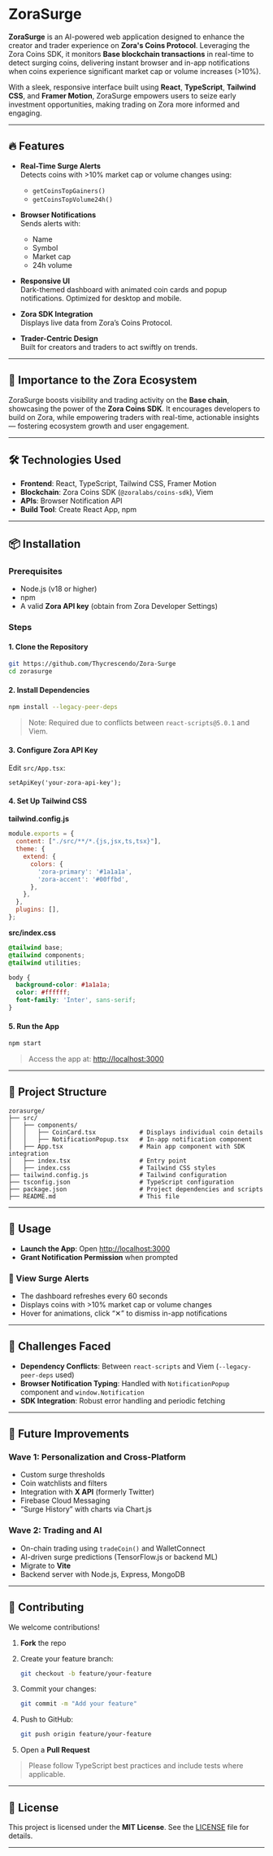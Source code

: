 # ZoraSurge

**ZoraSurge** is an AI-powered web application designed to enhance the creator and trader experience on **Zora's Coins Protocol**. Leveraging the Zora Coins SDK, it monitors **Base blockchain transactions** in real-time to detect surging coins, delivering instant browser and in-app notifications when coins experience significant market cap or volume increases (>10%).

With a sleek, responsive interface built using **React**, **TypeScript**, **Tailwind CSS**, and **Framer Motion**, ZoraSurge empowers users to seize early investment opportunities, making trading on Zora more informed and engaging.

---

## 🔥 Features

- **Real-Time Surge Alerts**  
  Detects coins with >10% market cap or volume changes using:
  - `getCoinsTopGainers()`
  - `getCoinsTopVolume24h()`

- **Browser Notifications**  
  Sends alerts with:
  - Name
  - Symbol
  - Market cap
  - 24h volume

- **Responsive UI**  
  Dark-themed dashboard with animated coin cards and popup notifications. Optimized for desktop and mobile.

- **Zora SDK Integration**  
  Displays live data from Zora’s Coins Protocol.

- **Trader-Centric Design**  
  Built for creators and traders to act swiftly on trends.

---

## 🧠 Importance to the Zora Ecosystem

ZoraSurge boosts visibility and trading activity on the **Base chain**, showcasing the power of the **Zora Coins SDK**. It encourages developers to build on Zora, while empowering traders with real-time, actionable insights — fostering ecosystem growth and user engagement.

---

## 🛠 Technologies Used

- **Frontend**: React, TypeScript, Tailwind CSS, Framer Motion  
- **Blockchain**: Zora Coins SDK (`@zoralabs/coins-sdk`), Viem  
- **APIs**: Browser Notification API  
- **Build Tool**: Create React App, npm

---

## 📦 Installation

### Prerequisites

- Node.js (v18 or higher)  
- npm  
- A valid **Zora API key** (obtain from Zora Developer Settings)

### Steps

#### 1. Clone the Repository

```bash
git https://github.com/Thycrescendo/Zora-Surge
cd zorasurge
````

#### 2. Install Dependencies

```bash
npm install --legacy-peer-deps
```

> Note: Required due to conflicts between `react-scripts@5.0.1` and Viem.

#### 3. Configure Zora API Key

Edit `src/App.tsx`:

```tsx
setApiKey('your-zora-api-key');
```

#### 4. Set Up Tailwind CSS

**tailwind.config.js**

```js
module.exports = {
  content: ["./src/**/*.{js,jsx,ts,tsx}"],
  theme: {
    extend: {
      colors: {
        'zora-primary': '#1a1a1a',
        'zora-accent': '#00ffbd',
      },
    },
  },
  plugins: [],
};
```

**src/index.css**

```css
@tailwind base;
@tailwind components;
@tailwind utilities;

body {
  background-color: #1a1a1a;
  color: #ffffff;
  font-family: 'Inter', sans-serif;
}
```

#### 5. Run the App

```bash
npm start
```

> Access the app at: [http://localhost:3000](http://localhost:3000)

---

## 📁 Project Structure

```
zorasurge/
├── src/
│   ├── components/
│   │   ├── CoinCard.tsx            # Displays individual coin details
│   │   ├── NotificationPopup.tsx   # In-app notification component
│   ├── App.tsx                     # Main app component with SDK integration
│   ├── index.tsx                   # Entry point
│   ├── index.css                   # Tailwind CSS styles
├── tailwind.config.js              # Tailwind configuration
├── tsconfig.json                   # TypeScript configuration
├── package.json                    # Project dependencies and scripts
├── README.md                       # This file
```

---

## 🚀 Usage

* **Launch the App**: Open [http://localhost:3000](http://localhost:3000)
* **Grant Notification Permission** when prompted

### 🔔 View Surge Alerts

* The dashboard refreshes every 60 seconds
* Displays coins with >10% market cap or volume changes
* Hover for animations, click “✕” to dismiss in-app notifications

---

## 🧩 Challenges Faced

* **Dependency Conflicts**: Between `react-scripts` and Viem (`--legacy-peer-deps` used)
* **Browser Notification Typing**: Handled with `NotificationPopup` component and `window.Notification`
* **SDK Integration**: Robust error handling and periodic fetching

---

## 🚧 Future Improvements

### Wave 1: Personalization and Cross-Platform

* Custom surge thresholds
* Coin watchlists and filters
* Integration with **X API** (formerly Twitter)
* Firebase Cloud Messaging
* “Surge History” with charts via Chart.js

### Wave 2: Trading and AI

* On-chain trading using `tradeCoin()` and WalletConnect
* AI-driven surge predictions (TensorFlow\.js or backend ML)
* Migrate to **Vite**
* Backend server with Node.js, Express, MongoDB

---

## 🤝 Contributing

We welcome contributions!

1. **Fork** the repo
2. Create your feature branch:

   ```bash
   git checkout -b feature/your-feature
   ```
3. Commit your changes:

   ```bash
   git commit -m "Add your feature"
   ```
4. Push to GitHub:

   ```bash
   git push origin feature/your-feature
   ```
5. Open a **Pull Request**

> Please follow TypeScript best practices and include tests where applicable.

---

## 📄 License

This project is licensed under the **MIT License**. See the [LICENSE](./LICENSE) file for details.

---
